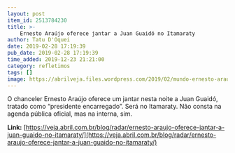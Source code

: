 ```yaml
---
layout: post
item_id: 2513784230
title: >-
    Ernesto Araújo oferece jantar a Juan Guaidó no Itamaraty
author: Tatu D'Oquei
date: 2019-02-28 17:19:39
pub_date: 2019-02-28 17:19:39
time_added: 2019-12-23 21:21:00
category: refletimos
tags: []
image: https://abrilveja.files.wordpress.com/2019/02/mundo-ernesto-araujo-juan-guaido.jpg?quality=70&strip=info&w=680&h=453&crop=1
---
```


O chanceler Ernesto Araújo oferece um jantar nesta noite a Juan Guaidó, tratado como “presidente encarregado”. Será no Itamaraty. Não consta na agenda pública oficial, mas na interna, sim.

**Link:** [https://veja.abril.com.br/blog/radar/ernesto-araujo-oferece-jantar-a-juan-guaido-no-itamaraty/](https://veja.abril.com.br/blog/radar/ernesto-araujo-oferece-jantar-a-juan-guaido-no-itamaraty/)

